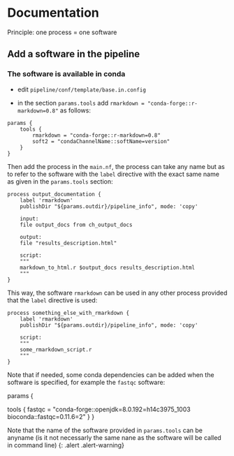 # Documentation

Principle: one process = one software

## Add a software in the pipeline

### The software is available in conda

* edit `pipeline/conf/template/base.in.config`

* in the section `params.tools` add  `rmarkdown = "conda-forge::r-markdown=0.8"` as follows:


```
params {
    tools {
        rmarkdown = "conda-forge::r-markdown=0.8"
        soft2 = "condaChannelName::softName=version"
    }
}
```

Then add the process in the `main.nf`, the process can take any name but as to refer to the software with the `label` directive with the exact same name as given in the `params.tools` section:

```
process output_documentation {
    label 'rmarkdown'
    publishDir "${params.outdir}/pipeline_info", mode: 'copy'

    input:
    file output_docs from ch_output_docs

    output:
    file "results_description.html"

    script:
    """
    markdown_to_html.r $output_docs results_description.html
    """
}
```

This way, the software `rmarkdown` can be used in any other process provided that the `label` directive is used:

```
process something_else_with_rmarkdown {
    label 'rmarkdown'
    publishDir "${params.outdir}/pipeline_info", mode: 'copy'

    script:
    """
    some_rmarkdown_script.r
    """
}
```

Note that if needed, some conda dependencies can be added when the software is specified, for example the `fastqc` software:




params {
 
  tools {
    fastqc = "conda-forge::openjdk=8.0.192=h14c3975_1003 bioconda::fastqc=0.11.6=2"
  }
}

Note that the name of the software provided in `params.tools` can be anyname (is it not necessarly the same nane as the software will be called in command line)
{: .alert .alert-warning}